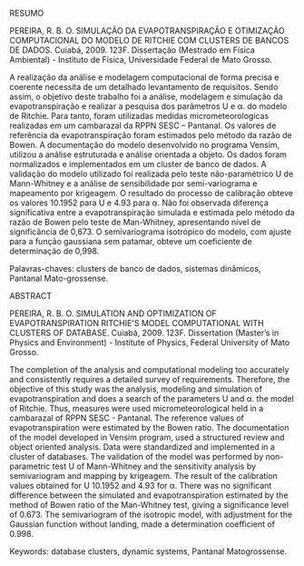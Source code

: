 RESUMO

PEREIRA, R. B. O. SIMULAÇÃO DA EVAPOTRANSPIRAÇÃO E OTIMIZAÇÃO COMPUTACIONAL DO MODELO DE RITCHIE COM CLUSTERS DE BANCOS DE DADOS. Cuiabá, 2009. 123F. Dissertação (Mestrado em Física Ambiental) - Instituto de Física, Universidade Federal de Mato Grosso.

A realização da análise e modelagem computacional de forma precisa e coerente necessita de um detalhado levantamento de requisitos. Sendo assim, o objetivo deste trabalho foi a análise, modelagem e simulação da evapotranspiração e realizar a pesquisa dos parâmetros U e α. do modelo de Ritchie. Para tanto, foram utilizadas medidas micrometeorologicas realizadas em um cambarazal da RPPN SESC – Pantanal. Os valores de referência da evapotranspiração foram estimados pelo método da razão de Bowen. A documentação do modelo desenvolvido no programa Vensim, utilizou a análise estruturada e análise orientada a objeto. Os dados foram normalizados e implementados em um cluster de banco de dados. A validação do modelo utilizado foi realizada pelo teste não-paramétrico U de Mann-Whitney e a análise de sensibilidade por semi-variograma e mapeamento por krigeagem. O resultado do processo de calibração obteve os valores 10.1952 para U e 4.93 para α. Não foi observada diferença significativa entre a evapotranspiração simulada e estimada pelo método da razão de Bowen pelo teste de Man-Whitney, apresentando nível de significância de 0,673. O semivariograma isotrópico do modelo, com ajuste para a função gaussiana sem patamar, obteve um coeficiente de determinação de 0,998. 

Palavras-chaves: clusters de banco de dados, sistemas dinâmicos, Pantanal Mato-grossense.

ABSTRACT

PEREIRA, R. B. O. SIMULATION AND OPTIMIZATION OF EVAPOTRANSPIRATION RITCHIE'S MODEL COMPUTATIONAL WITH CLUSTERS OF DATABASE. Cuiabá, 2009. 123F. Dissertation (Master’s in Physics and Environment) - Institute of Physics, Federal University of Mato Grosso.

The completion of the analysis and computational modeling too accurately and consistently requires a detailed survey of requirements. Therefore, the objective of this study was the analysis, modeling and simulation of evapotranspiration and does a search of the parameters U and α. the model of Ritchie. Thus, measures were used micrometeorological held in a cambarazal of RPPN SESC - Pantanal. The reference values of evapotranspiration were estimated by the Bowen ratio. The documentation of the model developed in Vensim program, used a structured review and object oriented analysis. Data were standardized and implemented in a cluster of databases. The validation of the model was performed by non-parametric test U of Mann-Whitney and the sensitivity analysis by semivariogram and mapping by krigeagem. The result of the calibration values obtained for U 10.1952 and 4.93 for α. There was no significant difference between the simulated and evapotranspiration estimated by the method of Bowen ratio of the Man-Whitney test, giving a significance level of 0.673. The semivariogram of the isotropic model, with adjustment for the Gaussian function without landing, made a determination coefficient of 0.998.

Keywords: database clusters, dynamic systems, Pantanal Matogrossense.
